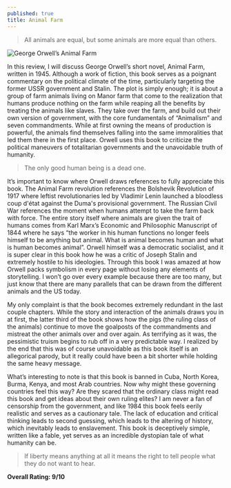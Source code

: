 ```yaml
---
published: true
title: Animal Farm
---
```

> All animals are equal, but some animals are more equal than others.

![George Orwell’s Animal Farm](http://www.penguin.com.au/covers/catalog/9780141036137.jpg)

In this review, I will discuss George Orwell’s short novel, Animal Farm, written in 1945. Although a work of fiction, this book serves as a poignant commentary on the political climate of the time, particularly targeting the former USSR government and Stalin. The plot is simply enough; it is about a group of farm animals living on Manor farm that come to the realization that humans produce nothing on the farm while reaping all the benefits by treating the animals like slaves. They take over the farm, and build out their own version of government, with the core fundamentals of “Animalism” and seven commandments. While at first owning the means of production is powerful, the animals find themselves falling into the same immoralities that led them there in the first place. Orwell uses this book to criticize the political maneuvers of totalitarian governments and the unavoidable truth of humanity.

> The only good human being is a dead one.

It’s important to know where Orwell draws references to fully appreciate this book. The Animal Farm revolution references the Bolshevik Revolution of 1917 where leftist revolutionaries led by Vladimir Lenin launched a bloodless coup d'état against the Duma's provisional government. The Russian Civil War references the moment when humans attempt to take the farm back with force. The entire story itself where animals are given the trait of humans comes from Karl Marx’s Economic and Philosophic Manuscript of 1844 where he says “the worker in his human functions no longer feels himself to be anything but animal. What is animal becomes human and what is human becomes animal”. Orwell himself was a democratic socialist, and it is super clear in this book how he was a critic of Joseph Stalin and extremely hostile to his ideologies. Through this book I was amazed at how Orwell packs symbolism in every page without losing any elements of storytelling. I won’t go over every example because there are too many, but just know that there are many parallels that can be drawn from the different animals and the US today.

My only complaint is that the book becomes extremely redundant in the last couple chapters. While the story and interaction of the animals draws you in at first, the latter third of the book shows how the pigs (the ruling class of the animals) continue to move the goalposts of the commandments and mistreat the other animals over and over again. As terrifying as it was, the pessimistic truism begins to rub off in a very predictable way. I realized by the end that this was of course unavoidable as this book itself is an allegorical parody, but it really could have been a bit shorter while holding the same heavy message.

What’s interesting to note is that this book is banned in Cuba, North Korea, Burma, Kenya, and most Arab countries. Now why might these governing countries feel this way? Are they scared that the ordinary class might read this book and get ideas about their own ruling elites? I am never a fan of censorship from the government, and like 1984 this book feels eerily realistic and serves as a cautionary tale. The lack of education and critical thinking leads to second guessing, which leads to the altering of history, which inevitably leads to enslavement. This book is deceptively simple, written like a fable, yet serves as an incredible dystopian tale of what humanity can be.

> If liberty means anything at all it means the right to tell people what they do not want to hear.

**Overall Rating: 9/10**
